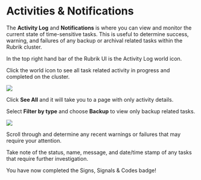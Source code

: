 # Activities & Notifications

The **Activity Log** and **Notifications** is where you can view and monitor the current state of time-sensitive tasks. This is useful to determine success, warning, and failures of any backup or archival related tasks within the Rubrik cluster.

In the top right hand bar of the Rubrik UI is the Activity Log world icon.

Click the world icon to see all task related activity in progress and completed on the cluster.

![](https://lh3.googleusercontent.com/whfoa-BbA0H3hQ_klJjc59jNhweDrt1uADYFrUrlDk9_-fXcuZOdNzlS7Hmefq__a2601B5ttOI0hhevJf_QF3X-jJFsr1nfVhGE9bMJ9TVWj1SA4OEGo2yTen8W9LXMvEiwpCI1)

Click **See All** and it will take you to a page with only activity details.

Select **Filter by type** and choose **Backup** to view only backup related tasks.

![](https://lh5.googleusercontent.com/wjIWqKoqRUCabX9Ci60-lHPfQ5YphtL64xvJ9KK49vU_MX3Q_NCfBS0vTiQk4CQcljD906OF_fqwTWkVHJuuA4M2ATiFRtB34tJeW_ne2B-qhOGvRnhzm9_TFS1kpyHexZsGZgaC)

Scroll through and determine any recent warnings or failures that may require your attention.

Take note of the status, name, message, and date/time stamp of any tasks that require further investigation.

You have now completed the Signs, Signals & Codes badge!

